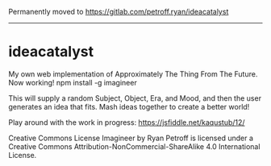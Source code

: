 Permanently moved to https://gitlab.com/petroff.ryan/ideacatalyst

---


# ideacatalyst
My own web implementation of Approximately The Thing From The Future. Now working! npm install -g imagineer

This will supply a random Subject, Object, Era, and Mood, and then the user generates an idea that fits. Mash ideas together to create a better world!


Play around with the work in progress: https://jsfiddle.net/kaqustub/12/


Creative Commons License
Imagineer by Ryan Petroff is licensed under a Creative Commons Attribution-NonCommercial-ShareAlike 4.0 International License.

